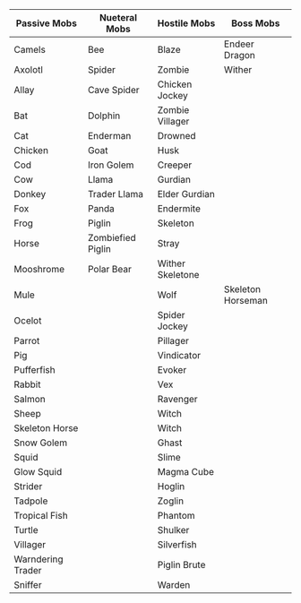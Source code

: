 | Passive Mobs  | Nueteral Mobs  |Hostile Mobs   |  Boss Mobs |
|---|---|---|---|
| Camels  | Bee  |  Blaze |  Endeer Dragon |
|  Axolotl |  Spider | Zombie  |  Wither |
| Allay  |  Cave Spider |  Chicken Jockey |   |
| Bat  |  Dolphin |  Zombie Villager |   |
|  Cat |  Enderman | Drowned  |   |
|  Chicken |  Goat | Husk  |   |
|  Cod |  Iron Golem | Creeper  |   |
|  Cow |  Llama |  Gurdian |   |
|  Donkey |  Trader Llama |  Elder Gurdian |   |
| Fox  |  Panda | Endermite  |   |
| Frog  | Piglin  |  Skeleton |   |
|  Horse | Zombiefied Piglin  | Stray  |   |
|  Mooshrome |  Polar Bear | Wither Skeletone   |   |
|  Mule|   | Wolf  | Skeleton Horseman  |  |
|  Ocelot |   |  Spider Jockey |   |
|  Parrot |   | Pillager  |   |
|  Pig |   |  Vindicator |   |
|  Pufferfish |   |  Evoker |   |
| Rabbit  |   |  Vex |   |
| Salmon  |   |  Ravenger |   |
|  Sheep |   |  Witch |   |
|  Skeleton Horse |   |  Witch |   |
|  Snow Golem |   | Ghast  |   |
|  Squid |   |  Slime |   |
| Glow Squid  |   |  Magma Cube |   |
|  Strider |   | Hoglin  |   |
| Tadpole  |   |  Zoglin |   |
|   Tropical Fish|   | Phantom  |   |
|  Turtle |   |  Shulker |   |
| Villager  |   |  Silverfish |   |
|  Warndering Trader |   | Piglin Brute  |   |
|  Sniffer |   | Warden  |   |